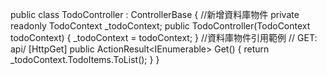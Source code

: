 public class TodoController : ControllerBase
    {
		//新增資料庫物件
        private readonly TodoContext _todoContext;
        public TodoController(TodoContext todoContext)
        {
            _todoContext = todoContext;
        }
		//資料庫物件引用範例
        // GET: api/<TodoController>
        [HttpGet]
        public ActionResult<IEnumerable<TodoItem>> Get()
        {
            return _todoContext.TodoItems.ToList();
        }
    }